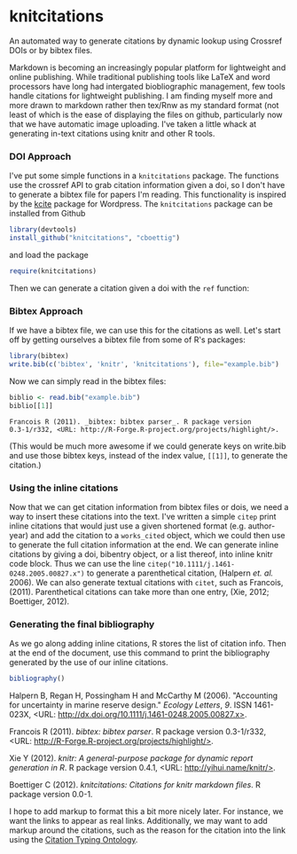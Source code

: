 knitcitations
=============

An automated way to generate citations by dynamic lookup using Crossref DOIs or by bibtex files.


Markdown is becoming an increasingly popular platform for lightweight and online publishing.  While traditional publishing tools like LaTeX and word processors have long had intergated biobliographic management, few tools handle citations for lightweight publishing. I am finding myself more and more drawn to markdown rather then tex/Rnw as my standard format (not least of which is the ease of displaying the files on github, particularly now that we have automatic image uploading.   I've taken a little whack at generating in-text citations using knitr and other R tools. 

### DOI Approach
I've put some simple functions in a `knitcitations` package.  The functions use the crossref API to grab citation information given a doi, so I don't have to generate a bibtex file for papers I'm reading.  This functionality is inspired by the [kcite](http://wordpress.org/extend/plugins/kcite/) package for Wordpress.  The `knitcitations` package can be installed from Github


```r
library(devtools)
install_github("knitcitations", "cboettig")
```


and load the package


```r
require(knitcitations)
```




Then we can generate a citation given a doi with the `ref` function:




### Bibtex Approach

If we have a bibtex file, we can use this for the citations as well.  Let's start off by getting ourselves a bibtex file from some of R's packages: 


```r
library(bibtex)
write.bib(c('bibtex', 'knitr', 'knitcitations'), file="example.bib")
```




Now we can simply read in the bibtex files: 


```r
biblio <- read.bib("example.bib")
biblio[[1]]
```



```
Francois R (2011). _bibtex: bibtex parser_. R package version
0.3-1/r332, <URL: http://R-Forge.R-project.org/projects/highlight/>.
```



(This would be much more awesome if we could generate keys on write.bib and use those bibtex keys, instead of the index value, `[[1]]`, to generate the citation.)


### Using the inline citations 
Now that we can get citation information from bibtex files or dois, we need a way to insert these citations into the text.  I've written a simple `citep`  print inline citations that would just use a given shortened format (e.g. author-year) and add the citation to a `works_cited` object, which we could then use to generate the full citation information at the end.  We can generate inline citations by giving a doi, bibentry object, or a list thereof, into inline knitr code block. Thus we can use the line   `citep("10.1111/j.1461-0248.2005.00827.x")` to generate a parenthetical citation, (Halpern _et. al._ 2006). We can also generate textual citations with `citet`, such as Francois, (2011).  Parenthetical citations can take more than one entry, (Xie, 2012; Boettiger, 2012). 

### Generating the final bibliography
As we go along adding inline citations, R stores the list of citation info.  Then at the end of the document, use this command to print the bibliography generated by the use of our inline citations. 


```r
bibliography()
```

Halpern B, Regan H, Possingham H and McCarthy M (2006). "Accounting for
uncertainty in marine reserve design." _Ecology Letters_, *9*. ISSN
1461-023X, <URL: http://dx.doi.org/10.1111/j.1461-0248.2005.00827.x>.

Francois R (2011). _bibtex: bibtex parser_. R package version
0.3-1/r332, <URL: http://R-Forge.R-project.org/projects/highlight/>.

Xie Y (2012). _knitr: A general-purpose package for dynamic report
generation in R_. R package version 0.4.1, <URL:
http://yihui.name/knitr/>.

Boettiger C (2012). _knitcitations: Citations for knitr markdown
files_. R package version 0.0-1.



I hope to add markup to format this a bit more nicely later.  For instance, we want the links to appear as real links.  Additionally, we may want to add markup around the citations, such as the reason for the citation into the link using the [Citation Typing Ontology](http://speroni.web.cs.unibo.it/cgi-bin/lode/req.py?req=http:/purl.org/spar/cito). 






